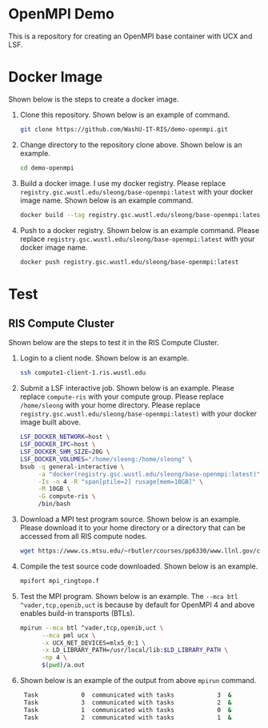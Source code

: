 # OpenMPI Demo

This is a repository for creating an OpenMPI base container with UCX and LSF.

# Docker Image

Shown below is the steps to create a docker image.

1. Clone this repository.  Shown below is an example of command.
   ```bash
   git clone https://github.com/WashU-IT-RIS/demo-openmpi.git
   ```
2. Change directory to the repository clone above.  Shown below is an example.
   ```bash
   cd demo-openmpi
   ```
3. Build a docker image.  I use my docker registry.
   Please replace `registry.gsc.wustl.edu/sleong/base-openmpi:latest`
   with your docker image name.
   Shown below is an example command.
   ```bash
   docker build --tag registry.gsc.wustl.edu/sleong/base-openmpi:latest .
   ```
4. Push to a docker registry.  Shown below is an example command.
   Please replace `registry.gsc.wustl.edu/sleong/base-openmpi:latest`
   with your docker image name.
   ```bash
   docker push registry.gsc.wustl.edu/sleong/base-openmpi:latest
   ```

# Test

## RIS Compute Cluster

Shown below are the steps to test it in the RIS Compute Cluster.

1. Login to a client node.  Shown below is an example.
   ```bash
   ssh compute1-client-1.ris.wustl.edu
   ```
2. Submit a LSF interactive job.
   Shown below is an example.
   Please replace `compute-ris` with your compute group.
   Please replace `/home/sleong` with your home directory.
   Please replace `registry.gsc.wustl.edu/sleong/base-openmpi:latest)` with your docker image built above.
   ```bash
   LSF_DOCKER_NETWORK=host \
   LSF_DOCKER_IPC=host \
   LSF_DOCKER_SHM_SIZE=20G \
   LSF_DOCKER_VOLUMES="/home/sleong:/home/sleong" \
   bsub -q general-interactive \
        -a "docker(registry.gsc.wustl.edu/sleong/base-openmpi:latest)" \
        -Is -n 4 -R "span[ptile=2] rusage[mem=10GB]" \
        -M 10GB \
        -G compute-ris \
        /bin/bash
   ``` 
3. Download a MPI test program source.  Shown below is an example. Please download it to your home directory or a directory that can be accessed from all RIS compute nodes.
   ```bash
   wget https://www.cs.mtsu.edu/~rbutler/courses/pp6330/www.llnl.gov/computing/tutorials/workshops/workshop/mpi/samples/Fortran/mpi_ringtopo.f
   ```
4. Compile the test source code downloaded.  Shown below is an example.
   ```bash
   mpifort mpi_ringtopo.f
   ```
5. Test the MPI program.  Shown below is an example.
   The `--mca btl ^vader,tcp,openib,uct` is because by default for OpenMPI 4 and above enables build-in transports (BTLs).
   ```bash
   mpirun --mca btl ^vader,tcp,openib,uct \
         --mca pml ucx \
         -x UCX_NET_DEVICES=mlx5_0:1 \
         -x LD_LIBRARY_PATH=/usr/local/lib:$LD_LIBRARY_PATH \
         -np 4 \
         $(pwd)/a.out 
   ```
5. Shown below is an example of the output from above `mpirun` command.
   ```bash
    Task            0  communicated with tasks            3  &            1
    Task            3  communicated with tasks            2  &            0
    Task            1  communicated with tasks            0  &            2
    Task            2  communicated with tasks            1  &            3
   ```

